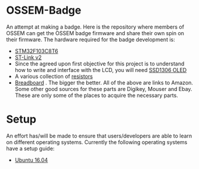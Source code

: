 # OSSEM-Badge
An attempt at making a badge. Here is the repository where members of OSSEM can
get the OSSEM badge firmware and share their own spin on their firmware. The
hardware required for the badge development is:
- [STM32F103C8T6](https://www.amazon.com/gp/product/B01DLIJOAO/ref=oh_aui_search_detailpage?ie=UTF8&psc=1)
- [ST-Link
  v2](https://www.amazon.com/Qunqi-ST-LINK-STLINK-debugger-programmer/dp/B016ZPNEYC/ref=sr\_1\_1?s=industrial&ie=UTF8&qid=1484330473&sr=1-1&keywords=st-link+v2)
- Since the agreed upon first objective for this project is to understand how to
  write and interface with the LCD, you will need [SSD1306
  OLED](https://www.amazon.com/Diymall-Serial-128x64-Display-Arduino/dp/B00O2LKEW2/ref=sr_1_1?s=industrial&ie=UTF8&qid=1484331448&sr=1-1&keywords=ssd1306+oled)
- A various collection of
  [resistors](https://www.amazon.com/E-Projects-EPC-103-Value-Resistor-Kit/dp/B00E9YQQSS/ref=sr_1_3?s=industrial&ie=UTF8&qid=1484331498&sr=1-3&keywords=resistors)
- [Breadboard](https://www.amazon.com/eBoot-Experiment-Solderless-Breadboard-400-Points/dp/B01MG5IPUX/ref=sr_1_1?s=industrial&ie=UTF8&qid=1484331573&sr=1-1-spons&keywords=breadboard&psc=1)
. The bigger the better.
All of the above are links to Amazon. Some other good sources for these parts
are Digikey, Mouser and Ebay. These are only some of the places to acquire the
necessary parts.

# Setup
An effort has/will be made to ensure that users/developers are able to
learn on different operating systems. Currently the following operating systems
have a setup guide:
- [Ubuntu 16.04](docs/ubuntu-badge-setup-how-to.md)
